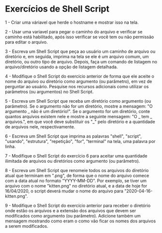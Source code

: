 # Exercícios de Shell Script

1 - Criar uma váriavel que herde o hostname e mostrar isso na tela.

2 - Usar uma variavel para pegar o caminho do arquivo e verificar se caminho está habilitado, após isso verificar se você tem ou não permissão para editar o arquivo.

3 - Escreva um Shell Script que peça ao usuário um caminho de arquivo ou diretório e, em seguida, imprima na tela se ele é um arquivo comum, um diretório, ou outro tipo de arquivo.
Depois, faça um comando de listagem no arquivo/diretório usando a opção de listagem detalhada.

4 - Modifique o Shell Script do exercício anterior de forma que ele aceite o nome do arquivo ou diretório como argumento (ou parâmetro), em vez de perguntar ao usuário.
Pesquise nos recursos adicionais como utilizar os parâmetros (ou argumentos) no Shell Script.

5 - Escreva um Shell Script que receba um diretório como argumento (ou parâmetro).
Se o argumento não for um diretório, mostre a mensagem: "O argumento _ não é um diretório!".
Se o argumento for um diretório, conte quantos arquivos existem nele e mostre a seguinte mensagem: "O _ tem _ arquivos.", em que você deve substituir os "_" pelo diretório e a quantidade de arquivos nele, respectivamente.

6 - Escreva um Shell Script que imprima as palavras "shell", "script", "usando", "estrutura", "repetição", "for", "terminal" na tela, uma palavra por linha.

7 - Modifique o Shell Script do exercício 6 para aceitar uma quantidade ilimitada de arquivos ou diretórios como argumento (ou parâmetro).

8 - Escreva um Shell Script que renomeie todos os arquivos do diretório atual que terminam em ".png", de forma que o nome do arquivo comece com a data atual no formato "YYYY-MM-DD".
Por exemplo, se tiver um arquivo com o nome "kitten.png" no diretório atual, e a data de hoje for 16/04/2020, o script deverá mudar o nome do arquivo para "2020-04-16-kitten.png".

9 - Modifique o Shell Script do exercício anterior para receber o diretório onde estão os arquivos e a extensão dos arquivos que devem ser modificados como argumento (ou parâmetro).
Adicione também um mensagem mostrando como eram o como vão ficar os nomes dos arquivos a serem modificados.
